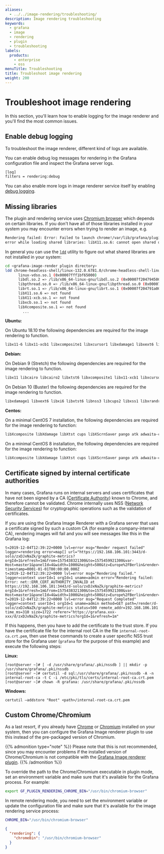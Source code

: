 ```yaml
---
aliases:
  - ../../image-rendering/troubleshooting/
description: Image rendering troubleshooting
keywords:
  - grafana
  - image
  - rendering
  - plugin
  - troubleshooting
labels:
  products:
    - enterprise
    - oss
menuTitle: Troubleshooting
title: Troubleshoot image rendering
weight: 200
---
```


# Troubleshoot image rendering

In this section, you'll learn how to enable logging for the image renderer and you'll find the most common issues.

## Enable debug logging

To troubleshoot the image renderer, different kind of logs are available.

You can enable debug log messages for rendering in the Grafana configuration file and inspect the Grafana server logs.

```bash
[log]
filters = rendering:debug
```

You can also enable more logs in image renderer service itself by enabling [debug logging](#enable-debug-logging).

## Missing libraries

The plugin and rendering service uses [Chromium browser](https://www.chromium.org/) which depends on certain libraries.
If you don't have all of those libraries installed in your system you may encounter errors when trying to render an image, e.g.

```bash
Rendering failed: Error: Failed to launch chrome!/var/lib/grafana/plugins/grafana-image-renderer/chrome-linux/chrome:
error while loading shared libraries: libX11.so.6: cannot open shared object file: No such file or directory\n\n\nTROUBLESHOOTING: https://github.com/GoogleChrome/puppeteer/blob/master/docs/troubleshooting.md
```

In general you can use the [`ldd`](<https://en.wikipedia.org/wiki/Ldd_(Unix)>) utility to figure out what shared libraries
are not installed in your system:

```bash
cd <grafana-image-render plugin directory>
ldd chrome-headless-shell/linux-132.0.6781.0/chrome-headless-shell-linux64/chrome-headless-shell
      linux-vdso.so.1 (0x00007fff1bf65000)
      libdl.so.2 => /lib/x86_64-linux-gnu/libdl.so.2 (0x00007f2047945000)
      libpthread.so.0 => /lib/x86_64-linux-gnu/libpthread.so.0 (0x00007f2047924000)
      librt.so.1 => /lib/x86_64-linux-gnu/librt.so.1 (0x00007f204791a000)
      libX11.so.6 => not found
      libX11-xcb.so.1 => not found
      libxcb.so.1 => not found
      libXcomposite.so.1 => not found
        ...
```

**Ubuntu:**

On Ubuntu 18.10 the following dependencies are required for the image rendering to function.

```bash
libx11-6 libx11-xcb1 libxcomposite1 libxcursor1 libxdamage1 libxext6 libxfixes3 libxi6 libxrender1 libxtst6 libglib2.0-0 libnss3 libcups2  libdbus-1-3 libxss1 libxrandr2 libgtk-3-0 libasound2 libxcb-dri3-0 libgbm1 libxshmfence1
```

**Debian:**

On Debian 9 (Stretch) the following dependencies are required for the image rendering to function.

```bash
libx11 libcairo libcairo2 libxtst6 libxcomposite1 libx11-xcb1 libxcursor1 libxdamage1 libnss3 libcups libcups2 libxss libxss1 libxrandr2 libasound2 libatk1.0-0 libatk-bridge2.0-0 libpangocairo-1.0-0 libgtk-3-0 libgbm1 libxshmfence1
```

On Debian 10 (Buster) the following dependencies are required for the image rendering to function.

```bash
libxdamage1 libxext6 libxi6 libxtst6 libnss3 libcups2 libxss1 libxrandr2 libasound2 libatk1.0-0 libatk-bridge2.0-0 libpangocairo-1.0-0 libpango-1.0-0 libcairo2 libatspi2.0-0 libgtk3.0-cil libgdk3.0-cil libx11-xcb-dev libgbm1 libxshmfence1
```

**Centos:**

On a minimal CentOS 7 installation, the following dependencies are required for the image rendering to function:

```bash
libXcomposite libXdamage libXtst cups libXScrnSaver pango atk adwaita-cursor-theme adwaita-icon-theme at at-spi2-atk at-spi2-core cairo-gobject colord-libs dconf desktop-file-utils ed emacs-filesystem gdk-pixbuf2 glib-networking gnutls gsettings-desktop-schemas gtk-update-icon-cache gtk3 hicolor-icon-theme jasper-libs json-glib libappindicator-gtk3 libdbusmenu libdbusmenu-gtk3 libepoxy liberation-fonts liberation-narrow-fonts liberation-sans-fonts liberation-serif-fonts libgusb libindicator-gtk3 libmodman libproxy libsoup libwayland-cursor libwayland-egl libxkbcommon m4 mailx nettle patch psmisc redhat-lsb-core redhat-lsb-submod-security rest spax time trousers xdg-utils xkeyboard-config alsa-lib
```

On a minimal CentOS 8 installation, the following dependencies are required for the image rendering to function:

```bash
libXcomposite libXdamage libXtst cups libXScrnSaver pango atk adwaita-cursor-theme adwaita-icon-theme at at-spi2-atk at-spi2-core cairo-gobject colord-libs dconf desktop-file-utils ed emacs-filesystem gdk-pixbuf2 glib-networking gnutls gsettings-desktop-schemas gtk-update-icon-cache gtk3 hicolor-icon-theme jasper-libs json-glib libappindicator-gtk3 libdbusmenu libdbusmenu-gtk3 libepoxy liberation-fonts liberation-narrow-fonts liberation-sans-fonts liberation-serif-fonts libgusb libindicator-gtk3 libmodman libproxy libsoup libwayland-cursor libwayland-egl libxkbcommon m4 mailx nettle patch psmisc redhat-lsb-core redhat-lsb-submod-security rest spax time trousers xdg-utils xkeyboard-config alsa-lib libX11-xcb
```

## Certificate signed by internal certificate authorities

In many cases, Grafana runs on internal servers and uses certificates that have not been signed by a CA ([Certificate Authority](https://en.wikipedia.org/wiki/Certificate_authority)) known to Chrome, and therefore cannot be validated. Chrome internally uses NSS ([Network Security Services](https://en.wikipedia.org/wiki/Network_Security_Services)) for cryptographic operations such as the validation of certificates.

If you are using the Grafana Image Renderer with a Grafana server that uses a certificate signed by such a custom CA (for example a company-internal CA), rendering images will fail and you will see messages like this in the Grafana log:

```
t=2019-12-04T12:39:22+0000 lvl=error msg="Render request failed" logger=rendering error=map[] url="https://192.168.106.101:3443/d-solo/zxDJxNaZk/graphite-metrics?orgId=1&refresh=1m&from=1575438321300&to=1575459921300&var-Host=master1&panelId=4&width=1000&height=500&tz=Europe%2FBerlin&render=1" timestamp=0001-01-01T00:00:00.000Z
t=2019-12-04T12:39:22+0000 lvl=error msg="Rendering failed." logger=context userId=1 orgId=1 uname=admin error="Rendering failed: Error: net::ERR_CERT_AUTHORITY_INVALID at https://192.168.106.101:3443/d-solo/zxDJxNaZk/graphite-metrics?orgId=1&refresh=1m&from=1575438321300&to=1575459921300&var-Host=master1&panelId=4&width=1000&height=500&tz=Europe%2FBerlin&render=1"
t=2019-12-04T12:39:22+0000 lvl=error msg="Request Completed" logger=context userId=1 orgId=1 uname=admin method=GET path=/render/d-solo/zxDJxNaZk/graphite-metrics status=500 remote_addr=192.168.106.101 time_ms=310 size=1722 referer="https://grafana.xxx-xxx/d/zxDJxNaZk/graphite-metrics?orgId=1&refresh=1m"
```

If this happens, then you have to add the certificate to the trust store. If you have the certificate file for the internal root CA in the file `internal-root-ca.crt.pem`, then use these commands to create a user specific NSS trust store for the Grafana user (`grafana` for the purpose of this example) and execute the following steps:

**Linux:**

```
[root@server ~]# [ -d /usr/share/grafana/.pki/nssdb ] || mkdir -p /usr/share/grafana/.pki/nssdb
[root@server ~]# certutil -d sql:/usr/share/grafana/.pki/nssdb -A -n internal-root-ca -t C -i /etc/pki/tls/certs/internal-root-ca.crt.pem
[root@server ~]# chown -R grafana: /usr/share/grafana/.pki/nssdb
```

**Windows:**

```
certutil –addstore "Root" <path>/internal-root-ca.crt.pem
```

## Custom Chrome/Chromium

As a last resort, if you already have [Chrome](https://www.google.com/chrome/) or [Chromium](https://www.chromium.org/)
installed on your system, then you can configure the Grafana Image renderer plugin to use this
instead of the pre-packaged version of Chromium.

{{% admonition type="note" %}}
Please note that this is not recommended, since you may encounter problems if the installed version of Chrome/Chromium is not
compatible with the [Grafana Image renderer plugin](/grafana/plugins/grafana-image-renderer).
{{% /admonition %}}

To override the path to the Chrome/Chromium executable in plugin mode, set an environment variable and make sure that it's available for the Grafana process. For example:

```bash
export GF_PLUGIN_RENDERING_CHROME_BIN="/usr/bin/chromium-browser"
```

In remote rendering mode, you need to set the environment variable or update the configuration file and make sure that it's available for the image rendering service process:

```bash
CHROME_BIN="/usr/bin/chromium-browser"
```

```json
{
  "rendering": {
    "chromeBin": "/usr/bin/chromium-browser"
  }
}
```
